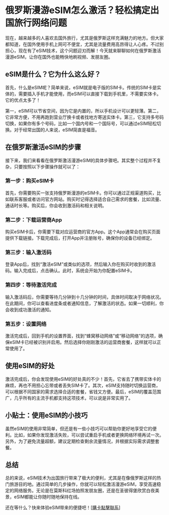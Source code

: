 # 俄罗斯漫游eSIM怎么激活？轻松搞定出国旅行网络问题

现在，越来越多的人喜欢去国外旅行，尤其是俄罗斯这样充满魅力的地方。但大家都知道，在国外使用手机上网可不便宜，尤其是流量费用高昂得让人心疼。不过别担心，现在有了eSIM技术，这个问题迎刃而解！今天就来聊聊如何在俄罗斯激活漫游eSIM，让你在国外也能畅快地刷视频、发朋友圈。

## eSIM是什么？它为什么这么好？

首先，什么是eSIM呢？简单来说，eSIM就是电子版的SIM卡。传统的SIM卡是实体的，需要插入手机才能使用，而eSIM可以直接下载到手机里，不需要实体卡。它的优点太多了！

第一，eSIM可以节省空间，因为它是内置的，所以手机设计可以更轻薄。第二，它非常方便，不用再跑到营业厅换卡或者找地方寄送实体卡。第三，它支持多号码切换，如果你有多个号码，比如一个国内号和一个国际号，可以通过eSIM轻松切换。对于经常出国的人来说，eSIM简直是福音。

## 在俄罗斯激活eSIM的步骤

接下来，我们来看看在俄罗斯激活漫游eSIM的具体步骤吧。其实整个过程并不复杂，只要按照以下步骤操作就可以了：

### 第一步：购买eSIM卡

首先，你需要购买一张支持俄罗斯漫游的eSIM卡。你可以通过正规渠道购买，比如联系客服或者访问官方网站。购买时记得选择适合自己需求的套餐，比如流量、通话时长等。购买后，你会收到激活码和相关说明。

### 第二步：下载运营商App

购买eSIM卡后，你需要下载对应运营商的官方App。这个App通常会在购买页面提供下载链接。下载完成后，打开App并注册账号，确保你的设备已经绑定。

### 第三步：输入激活码

登录App后，找到“激活eSIM”或类似的选项，然后输入你在购买时收到的激活码。输入完成后，点击确认。此时，系统会开始为你配置eSIM卡。

### 第四步：等待激活完成

输入激活码后，你需要等待几分钟到十几分钟的时间，具体时间取决于网络状况。在此期间，你可以查看进度条或者通知信息，了解激活的状态。如果一切顺利，你会收到成功激活的通知。

### 第五步：设置网络

激活完成后，回到手机的设置界面，找到“蜂窝移动网络”或“移动网络”的选项，确保eSIM卡已经被识别并启用。然后选择你刚刚激活的运营商套餐，这样就可以正常使用了。

## 使用eSIM的好处

激活完成后，你会发现使用eSIM的好处真的不少！首先，它省去了携带实体卡的麻烦，再也不用担心忘带或者丢失SIM卡了。其次，eSIM支持随时切换运营商，可以根据不同国家的需求选择合适的套餐，省钱又方便。最后，eSIM的覆盖范围广，几乎所有的主流手机都支持这项技术，可以说是非常实用了。

## 小贴士：使用eSIM的小技巧

虽然eSIM的使用非常简单，但还是有一些小技巧可以帮助你更好地享受它的便利。比如，如果你发现激活失败，可以尝试重启手机或者更换网络环境再试一次。另外，为了避免流量超额，建议定期检查剩余流量情况，并根据实际需求调整套餐。

## 总结

总的来说，eSIM技术为出国旅行带来了极大的便利，尤其是在像俄罗斯这样的热门旅游目的地。通过简单的几步操作，你就可以轻松激活漫游eSIM，享受高速稳定的网络服务。无论是在莫斯科红场拍照发朋友圈，还是在圣彼得堡欣赏白夜美景，eSIM都能让你随时随地保持在线。

还在等什么？快来体验eSIM带来的便捷吧！[[購卡點擊聯系](https://t.me/s/esim1088)]